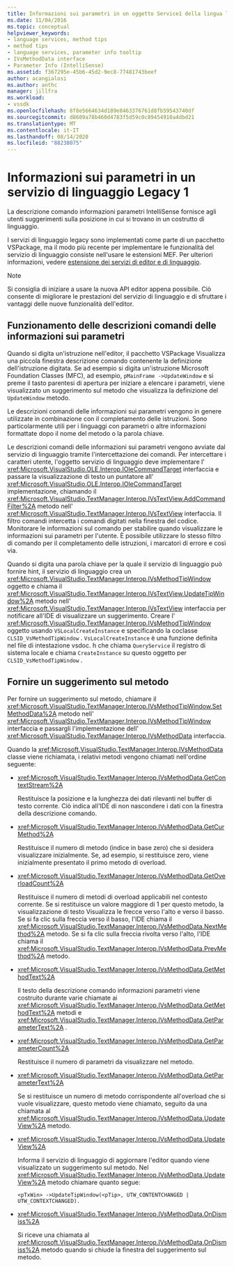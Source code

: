 ```yaml
---
title: Informazioni sui parametri in un oggetto Service1 della lingua legacy | Microsoft Docs
ms.date: 11/04/2016
ms.topic: conceptual
helpviewer_keywords:
- language services, method tips
- method tips
- language services, parameter info tooltip
- IVsMethodData interface
- Parameter Info (IntelliSense)
ms.assetid: f367295e-45b6-45d2-9ec8-77481743beef
author: acangialosi
ms.author: anthc
manager: jillfra
ms.workload:
- vssdk
ms.openlocfilehash: 8f8e5664634d189e8463376761d8fb59543740df
ms.sourcegitcommit: d8609a78b460d4783f5d59c0c89454910a4dbd21
ms.translationtype: MT
ms.contentlocale: it-IT
ms.lasthandoff: 08/14/2020
ms.locfileid: "88238075"
---
```

# <a name="parameter-info-in-a-legacy-language-service-1"></a>Informazioni sui parametri in un servizio di linguaggio Legacy 1
La descrizione comando informazioni parametri IntelliSense fornisce agli utenti suggerimenti sulla posizione in cui si trovano in un costrutto di linguaggio.

 I servizi di linguaggio legacy sono implementati come parte di un pacchetto VSPackage, ma il modo più recente per implementare le funzionalità del servizio di linguaggio consiste nell'usare le estensioni MEF. Per ulteriori informazioni, vedere [estensione dei servizi di editor e di linguaggio](../../extensibility/extending-the-editor-and-language-services.md).

> [!NOTE]
> Si consiglia di iniziare a usare la nuova API editor appena possibile. Ciò consente di migliorare le prestazioni del servizio di linguaggio e di sfruttare i vantaggi delle nuove funzionalità dell'editor.

## <a name="how-parameter-info-tooltips-work"></a>Funzionamento delle descrizioni comandi delle informazioni sui parametri
 Quando si digita un'istruzione nell'editor, il pacchetto VSPackage Visualizza una piccola finestra descrizione comando contenente la definizione dell'istruzione digitata. Se ad esempio si digita un'istruzione Microsoft Foundation Classes (MFC), ad esempio, `pMainFrame ->UpdateWindow` e si preme il tasto parentesi di apertura per iniziare a elencare i parametri, viene visualizzato un suggerimento sul metodo che visualizza la definizione del `UpdateWindow` metodo.

 Le descrizioni comandi delle informazioni sui parametri vengono in genere utilizzate in combinazione con il completamento delle istruzioni. Sono particolarmente utili per i linguaggi con parametri o altre informazioni formattate dopo il nome del metodo o la parola chiave.

 Le descrizioni comandi delle informazioni sui parametri vengono avviate dal servizio di linguaggio tramite l'intercettazione dei comandi. Per intercettare i caratteri utente, l'oggetto servizio di linguaggio deve implementare l' <xref:Microsoft.VisualStudio.OLE.Interop.IOleCommandTarget> interfaccia e passare la visualizzazione di testo un puntatore all' <xref:Microsoft.VisualStudio.OLE.Interop.IOleCommandTarget> implementazione, chiamando il <xref:Microsoft.VisualStudio.TextManager.Interop.IVsTextView.AddCommandFilter%2A> metodo nell' <xref:Microsoft.VisualStudio.TextManager.Interop.IVsTextView> interfaccia. Il filtro comandi intercetta i comandi digitati nella finestra del codice. Monitorare le informazioni sul comando per stabilire quando visualizzare le informazioni sui parametri per l'utente. È possibile utilizzare lo stesso filtro di comando per il completamento delle istruzioni, i marcatori di errore e così via.

 Quando si digita una parola chiave per la quale il servizio di linguaggio può fornire hint, il servizio di linguaggio crea un <xref:Microsoft.VisualStudio.TextManager.Interop.IVsMethodTipWindow> oggetto e chiama il <xref:Microsoft.VisualStudio.TextManager.Interop.IVsTextView.UpdateTipWindow%2A> metodo nell' <xref:Microsoft.VisualStudio.TextManager.Interop.IVsTextView> interfaccia per notificare all'IDE di visualizzare un suggerimento. Creare l' <xref:Microsoft.VisualStudio.TextManager.Interop.IVsMethodTipWindow> oggetto usando `VSLocalCreateInstance` e specificando la coclasse `CLSID_VsMethodTipWindow` . `VsLocalCreateInstance` è una funzione definita nel file di intestazione vsdoc. h che chiama `QueryService` il registro di sistema locale e chiama `CreateInstance` su questo oggetto per `CLSID_VsMethodTipWindow` .

## <a name="providing-a-method-tip"></a>Fornire un suggerimento sul metodo
 Per fornire un suggerimento sul metodo, chiamare il <xref:Microsoft.VisualStudio.TextManager.Interop.IVsMethodTipWindow.SetMethodData%2A> metodo nell' <xref:Microsoft.VisualStudio.TextManager.Interop.IVsMethodTipWindow> interfaccia e passargli l'implementazione dell' <xref:Microsoft.VisualStudio.TextManager.Interop.IVsMethodData> interfaccia.

 Quando la <xref:Microsoft.VisualStudio.TextManager.Interop.IVsMethodData> classe viene richiamata, i relativi metodi vengono chiamati nell'ordine seguente:

- <xref:Microsoft.VisualStudio.TextManager.Interop.IVsMethodData.GetContextStream%2A>

     Restituisce la posizione e la lunghezza dei dati rilevanti nel buffer di testo corrente. Ciò indica all'IDE di non nascondere i dati con la finestra della descrizione comando.

- <xref:Microsoft.VisualStudio.TextManager.Interop.IVsMethodData.GetCurMethod%2A>

     Restituisce il numero di metodo (indice in base zero) che si desidera visualizzare inizialmente. Se, ad esempio, si restituisce zero, viene inizialmente presentato il primo metodo di overload.

- <xref:Microsoft.VisualStudio.TextManager.Interop.IVsMethodData.GetOverloadCount%2A>

     Restituisce il numero di metodi di overload applicabili nel contesto corrente. Se si restituisce un valore maggiore di 1 per questo metodo, la visualizzazione di testo Visualizza le frecce verso l'alto e verso il basso. Se si fa clic sulla freccia verso il basso, l'IDE chiama il <xref:Microsoft.VisualStudio.TextManager.Interop.IVsMethodData.NextMethod%2A> metodo. Se si fa clic sulla freccia rivolta verso l'alto, l'IDE chiama il <xref:Microsoft.VisualStudio.TextManager.Interop.IVsMethodData.PrevMethod%2A> metodo.

- <xref:Microsoft.VisualStudio.TextManager.Interop.IVsMethodData.GetMethodText%2A>

     Il testo della descrizione comando informazioni parametri viene costruito durante varie chiamate ai <xref:Microsoft.VisualStudio.TextManager.Interop.IVsMethodData.GetMethodText%2A> metodi e <xref:Microsoft.VisualStudio.TextManager.Interop.IVsMethodData.GetParameterText%2A> .

- <xref:Microsoft.VisualStudio.TextManager.Interop.IVsMethodData.GetParameterCount%2A>

     Restituisce il numero di parametri da visualizzare nel metodo.

- <xref:Microsoft.VisualStudio.TextManager.Interop.IVsMethodData.GetParameterText%2A>

     Se si restituisce un numero di metodo corrispondente all'overload che si vuole visualizzare, questo metodo viene chiamato, seguito da una chiamata al <xref:Microsoft.VisualStudio.TextManager.Interop.IVsMethodData.UpdateView%2A> metodo.

- <xref:Microsoft.VisualStudio.TextManager.Interop.IVsMethodData.UpdateView%2A>

     Informa il servizio di linguaggio di aggiornare l'editor quando viene visualizzato un suggerimento sul metodo. Nel <xref:Microsoft.VisualStudio.TextManager.Interop.IVsMethodData.UpdateView%2A> metodo chiamare quanto segue:

    ```
    <pTxWin> ->UpdateTipWindow(<pTip>, UTW_CONTENTCHANGED | UTW_CONTEXTCHANGED).
    ```

- <xref:Microsoft.VisualStudio.TextManager.Interop.IVsMethodData.OnDismiss%2A>

     Si riceve una chiamata al <xref:Microsoft.VisualStudio.TextManager.Interop.IVsMethodData.OnDismiss%2A> metodo quando si chiude la finestra del suggerimento sul metodo.
